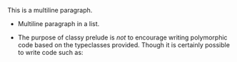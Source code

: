This is a multiline
paragraph.

*    Multiline paragraph
     in a list.

*   The purpose of classy prelude is *not* to encourage writing polymorphic
    code based on the typeclasses provided. Though it is certainly possible to
    write code such as:
